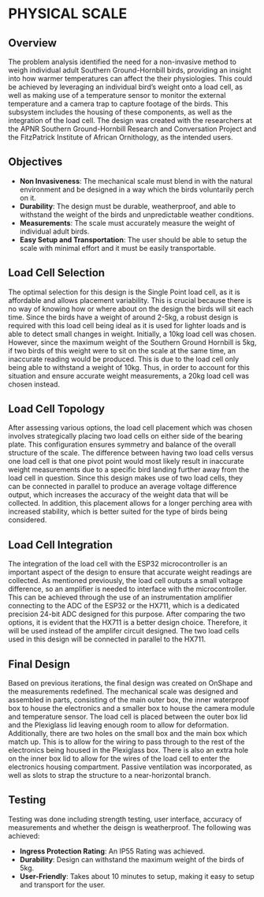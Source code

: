 # PHYSICAL SCALE
## Overview
The problem analysis identified the need for a non-invasive method to weigh individual adult Southern
Ground-Hornbill birds, providing an insight into how warmer temperatures can affect the their
physiologies. This could be achieved by leveraging an individual bird’s weight onto a load cell, as well
as making use of a temperature sensor to monitor the external temperature and a camera trap to
capture footage of the birds. This subsystem includes the housing of these components, as well as the integration 
of the load cell. The design was created with the researchers at the APNR Southern Ground-Hornbill Research and
Conversation Project and the FitzPatrick Institute of African Ornithology, as the intended users.

## Objectives 
- **Non Invasiveness**: The mechanical scale must blend in with the natural environment and be
designed in a way which the birds voluntarily perch on it.
- **Durability**: The design must be durable, weatherproof, and able to withstand the weight
of the birds and unpredictable weather conditions.
- **Measurements**: The scale must accurately measure the weight of individual adult birds.
- **Easy Setup and Transportation**: The user should be able to setup the scale with minimal effort and it
must be easily transportable. 

## Load Cell Selection
The optimal selection for this design is the Single Point load cell, as it is affordable and allows
placement variability. This is crucial because there is no way of knowing how or where about on the design the
birds will sit each time. Since the birds have a weight of around 2-5kg, a robust design is required
with this load cell being ideal as it is used for lighter loads and is able to detect small changes in weight. Initially,
a 10kg load cell was chosen. However, since the maximum weight of the Southern Ground Hornbill is 5kg, if two
birds of this weight were to sit on the scale at the same time, an inaccurate reading would be produced. This is
due to the load cell only being able to withstand a weight of 10kg. Thus, in order to account for this situation
and ensure accurate weight measurements, a 20kg load cell was chosen instead.

## Load Cell Topology
After assessing various options, the load cell placement which was chosen involves strategically placing two load cells
on either side of the bearing plate. This configuration ensures symmetry and balance of the overall structure of the scale.
The difference between having two load cells versus one load cell is that one pivot point would most likely result
in inaccurate weight measurements due to a specific bird landing further away from the load cell in question. Since this design makes use of two load cells, they can be connected in parallel to produce an average voltage
difference output, which increases the accuracy of the weight data that will be collected. In addition, this
placement allows for a longer perching area with increased stability, which is better suited for the type of birds
being considered.

## Load Cell Integration
The integration of the load cell with the ESP32 microcontroller is an important aspect of the design to ensure
that accurate weight readings are collected. As mentioned previously, the load cell outputs a small voltage
difference, so an amplifier is needed to interface with the microcontroller. This can be achieved through the
use of an instrumentation amplifier connecting to the ADC of the ESP32 or the HX711, which is a dedicated
precision 24-bit ADC designed for this purpose. After comparing the two options, it is
evident that the HX711 is a better design choice. Therefore, it will be used instead of the amplifer circuit
designed. The two load cells used in this design will be connected in parallel to the HX711.

## Final Design
Based on previous iterations, the final design was created on OnShape and the measurements redefined. The mechanical scale was designed and assembled in parts, consisting of the main outer box, the inner waterproof box to house the electronics and a smaller box to house the camera module and temperature sensor. The load cell is placed between the outer box lid
and the Plexiglass lid leaving enough room to allow for deformation. Additionally, there are two holes on the small box and the main box which match up. This is to allow for the wiring to pass through to the rest of the electronics being housed in the Plexiglass box. There is also an extra hole on the inner box lid to allow for the wires of the load cell to enter the electronics housing compartment. Passive ventilation was incorporated, as well as slots to strap the structure to a near-horizontal branch.

## Testing
Testing was done including strength testing, user interface, accuracy of measurements and whether the deisgn is weatherproof. The following was achieved: 
- **Ingress Protection Rating**: An IP55 Rating was achieved.
- **Durability**: Design can withstand the maximum weight of the birds of 5kg.
- **User-Friendly**: Takes about 10 minutes to setup, making it easy to setup and transport for the user.
